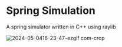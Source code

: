 # Spring Simulation
A spring simulator written in C++ using raylib


![2024-05-0416-23-47-ezgif com-crop](https://github.com/Fillipe143/spring_simulation/assets/69363580/1d5ec104-af67-4a88-b4cb-0800d6390879)
